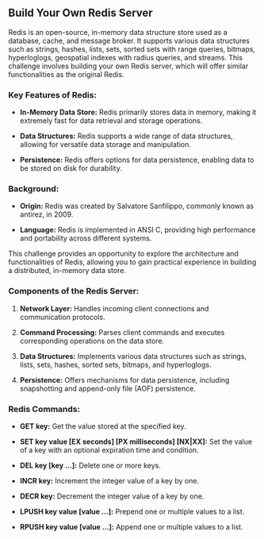 ## Build Your Own Redis Server

Redis is an open-source, in-memory data structure store used as a database, cache, and message broker. It supports various data structures such as strings, hashes, lists, sets, sorted sets with range queries, bitmaps, hyperloglogs, geospatial indexes with radius queries, and streams. This challenge involves building your own Redis server, which will offer similar functionalities as the original Redis.

### Key Features of Redis:

- **In-Memory Data Store:** Redis primarily stores data in memory, making it extremely fast for data retrieval and storage operations.

- **Data Structures:** Redis supports a wide range of data structures, allowing for versatile data storage and manipulation.

- **Persistence:** Redis offers options for data persistence, enabling data to be stored on disk for durability.

### Background:

- **Origin:** Redis was created by Salvatore Sanfilippo, commonly known as antirez, in 2009.

- **Language:** Redis is implemented in ANSI C, providing high performance and portability across different systems.

This challenge provides an opportunity to explore the architecture and functionalities of Redis, allowing you to gain practical experience in building a distributed, in-memory data store.

### Components of the Redis Server:

1. **Network Layer:** Handles incoming client connections and communication protocols.
   
2. **Command Processing:** Parses client commands and executes corresponding operations on the data store.
   
3. **Data Structures:** Implements various data structures such as strings, lists, sets, hashes, sorted sets, bitmaps, and hyperloglogs.
   
4. **Persistence:** Offers mechanisms for data persistence, including snapshotting and append-only file (AOF) persistence.

### Redis Commands:

- **GET key:** Get the value stored at the specified key.
  
- **SET key value [EX seconds] [PX milliseconds] [NX|XX]:** Set the value of a key with an optional expiration time and condition.
  
- **DEL key [key ...]:** Delete one or more keys.
  
- **INCR key:** Increment the integer value of a key by one.
  
- **DECR key:** Decrement the integer value of a key by one.
  
- **LPUSH key value [value ...]:** Prepend one or multiple values to a list.
  
- **RPUSH key value [value ...]:** Append one or multiple values to a list.



